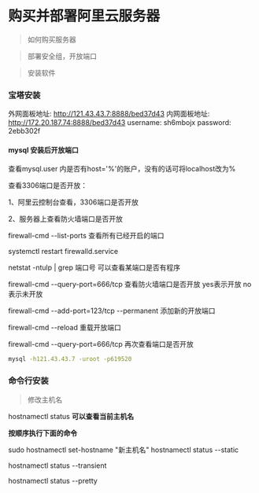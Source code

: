 # 购买并部署阿里云服务器

> 如何购买服务器     

> 部署安全组，开放端口

> 安装软件

### 宝塔安装

外网面板地址: http://121.43.43.7:8888/bed37d43
内网面板地址: http://172.20.187.74:8888/bed37d43
username: sh6mbojx
password: 2ebb302f



#### mysql 安装后开放端口

查看mysql.user 内是否有host='%'的账户，没有的话可将localhost改为%

查看3306端口是否开放：

1、阿里云控制台查看，3306端口是否开放

2、服务器上查看防火墙端口是否开放

firewall-cmd --list-ports 查看所有已经开启的端口

systemctl restart firewalld.service

netstat -ntulp | grep 端口号 可以查看某端口是否有程序

firewall-cmd --query-port=666/tcp 查看防火墙端口是否开放 yes表示开放 no表示未开放

firewall-cmd --add-port=123/tcp --permanent 添加新的开放端口

firewall-cmd --reload 重载开放端口

firewall-cmd --query-port=666/tcp 再次查看端口是否开放



```bash
mysql -h121.43.43.7 -uroot -p619520
```





### 命令行安装





> 修改主机名

hostnamectl status  **可以查看当前主机名**



**按顺序执行下面的命令**

sudo hostnamectl set-hostname "新主机名"
hostnamectl status --static

hostnamectl status --transient

hostnamectl status --pretty

